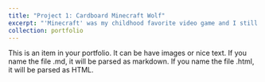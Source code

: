 ```yaml
---
title: "Project 1: Cardboard Minecraft Wolf"
excerpt: "'Minecraft' was my childhood favorite video game and I still play it today, and one of my favorite mechanics is the ability to tame a pet wolf. So for my first project, I decided to bring it to life!<br/><img src='/images/IMG_1299.jpeg'>"
collection: portfolio
---
```


This is an item in your portfolio. It can be have images or nice text. If you name the file .md, it will be parsed as markdown. If you name the file .html, it will be parsed as HTML. 
